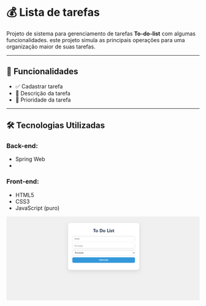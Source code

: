 # 💰 Lista de tarefas

Projeto de sistema para gerenciamento de tarefas **To-do-list** com algumas funcionalidades. este projeto simula as principais operações para uma organização maior de suas tarefas.

---

## 🚀 Funcionalidades

- ✅ Cadastrar tarefa
- 💸 Descrição da tarefa
- 🏦 Prioridade da tarefa

---

## 🛠️ Tecnologias Utilizadas

### Back-end:
- Spring Web
- 
### Front-end:
- HTML5
- CSS3
- JavaScript (puro)
  
![Logo lista](client/img/todolist.png)
